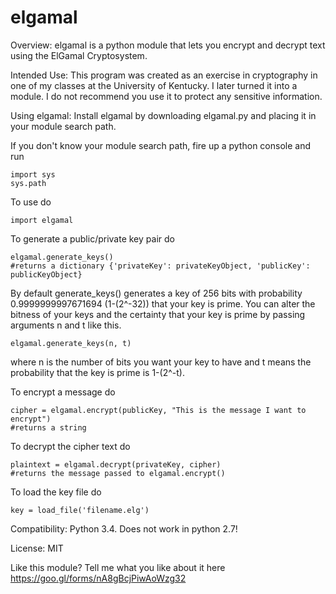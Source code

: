 elgamal
=======

Overview: elgamal is a python module that lets you encrypt and decrypt text using the ElGamal Cryptosystem.

Intended Use:
This program was created as an exercise in cryptography in one of my classes at the University of Kentucky.
I later turned it into a module.  I do not recommend you use it to protect any sensitive information.

Using elgamal:
Install elgamal by downloading elgamal.py and placing it in your module search path.

If you don't know your module search path, fire up a python console and run

	import sys
	sys.path

To use do

	import elgamal

To generate a public/private key pair do

	elgamal.generate_keys()
	#returns a dictionary {'privateKey': privateKeyObject, 'publicKey': publicKeyObject}
	
By default generate_keys() generates a key of 256 bits with probability 0.9999999997671694
(1-(2^-32)) that your key is prime.  You can alter the bitness of your keys and the certainty
that your key is prime by passing arguments n and t like this.

	elgamal.generate_keys(n, t)
	
where n is the number of bits you want your key to have and t means the probability that the
key is prime is 1-(2^-t).
	
To encrypt a message do

	cipher = elgamal.encrypt(publicKey, "This is the message I want to encrypt")
	#returns a string
	
To decrypt the cipher text do

	plaintext = elgamal.decrypt(privateKey, cipher)
	#returns the message passed to elgamal.encrypt()

	
To load the key file do

	key = load_file('filename.elg')

Compatibility: Python 3.4.  Does not work in python 2.7!

License: MIT

Like this module?  Tell me what you like about it here https://goo.gl/forms/nA8gBcjPiwAoWzg32

